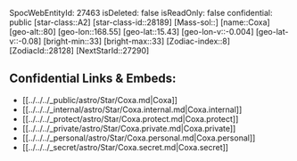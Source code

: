 ﻿---
location: [15.43,168.55,80]
type: Station
tags:
- astro/Star

---
SpocWebEntityId: 27463
isDeleted: false
isReadOnly: false
confidential: public
[star-class::A2]
[star-class-id::28189]
[Mass-sol::]
[name::Coxa]
[geo-alt::80]
[geo-lon::168.55]
[geo-lat::15.43]
[geo-lon-v::-0.004]
[geo-lat-v::-0.08]
[bright-min::33]
[bright-max::33]
[Zodiac-index::8]
[ZodiacId::28128]
[NextStarId::27290]



## Confidential Links & Embeds: 
- [[../../../_public/astro/Star/Coxa.md|Coxa]] 
- [[../../../_internal/astro/Star/Coxa.internal.md|Coxa.internal]] 
- [[../../../_protect/astro/Star/Coxa.protect.md|Coxa.protect]] 
- [[../../../_private/astro/Star/Coxa.private.md|Coxa.private]] 
- [[../../../_personal/astro/Star/Coxa.personal.md|Coxa.personal]] 
- [[../../../_secret/astro/Star/Coxa.secret.md|Coxa.secret]]

